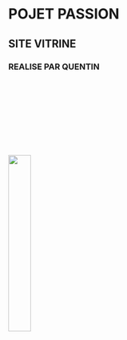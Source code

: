 # POJET PASSION
## SITE VITRINE
### REALISE PAR QUENTIN


<p align="left" style="padding-top: 150px;">
  <img align="center" width="30%" src="https://github.com/user-attachments/assets/9a302e89-334f-423b-8f34-25a2f2ea0b64" />
</p>
